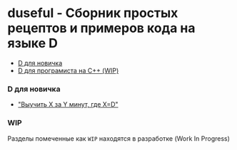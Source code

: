 # duseful - Сборник простых рецептов и примеров кода на языке D

* [D для новичка](#d-для-новичка)
* [D для програмиста на С++ (WIP)](#wip)

### D для новичка

* ["Выучить X за Y минут, где X=D"][xiny]

### WIP

Разделы помеченные как `WIP` находятся в разработке (Work In Progress)

[xiny]: examples/xiny
